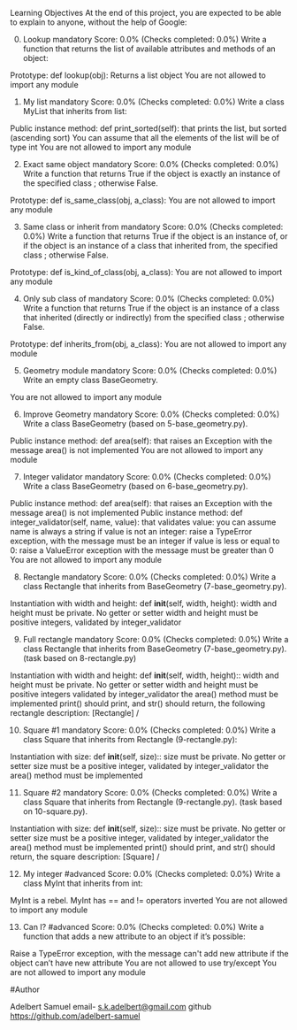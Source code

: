 Learning Objectives
At the end of this project, you are expected to be able to explain to anyone, without the help of Google:

0. Lookup
mandatory
Score: 0.0% (Checks completed: 0.0%)
Write a function that returns the list of available attributes and methods of an object:

Prototype: def lookup(obj):
Returns a list object
You are not allowed to import any module

1. My list
mandatory
Score: 0.0% (Checks completed: 0.0%)
Write a class MyList that inherits from list:

Public instance method: def print_sorted(self): that prints the list, but sorted (ascending sort)
You can assume that all the elements of the list will be of type int
You are not allowed to import any module

2. Exact same object
mandatory
Score: 0.0% (Checks completed: 0.0%)
Write a function that returns True if the object is exactly an instance of the specified class ; otherwise False.

Prototype: def is_same_class(obj, a_class):
You are not allowed to import any module

3. Same class or inherit from
mandatory
Score: 0.0% (Checks completed: 0.0%)
Write a function that returns True if the object is an instance of, or if the object is an instance of a class that inherited from, the specified class ; otherwise False.

Prototype: def is_kind_of_class(obj, a_class):
You are not allowed to import any module

4. Only sub class of
mandatory
Score: 0.0% (Checks completed: 0.0%)
Write a function that returns True if the object is an instance of a class that inherited (directly or indirectly) from the specified class ; otherwise False.

Prototype: def inherits_from(obj, a_class):
You are not allowed to import any module


5. Geometry module
mandatory
Score: 0.0% (Checks completed: 0.0%)
Write an empty class BaseGeometry.

You are not allowed to import any module

6. Improve Geometry
mandatory
Score: 0.0% (Checks completed: 0.0%)
Write a class BaseGeometry (based on 5-base_geometry.py).

Public instance method: def area(self): that raises an Exception with the message area() is not implemented
You are not allowed to import any module

7. Integer validator
mandatory
Score: 0.0% (Checks completed: 0.0%)
Write a class BaseGeometry (based on 6-base_geometry.py).

Public instance method: def area(self): that raises an Exception with the message area() is not implemented
Public instance method: def integer_validator(self, name, value): that validates value:
you can assume name is always a string
if value is not an integer: raise a TypeError exception, with the message <name> must be an integer
if value is less or equal to 0: raise a ValueError exception with the message <name> must be greater than 0
You are not allowed to import any module


8. Rectangle
mandatory
Score: 0.0% (Checks completed: 0.0%)
Write a class Rectangle that inherits from BaseGeometry (7-base_geometry.py).

Instantiation with width and height: def __init__(self, width, height):
width and height must be private. No getter or setter
width and height must be positive integers, validated by integer_validator

9. Full rectangle
mandatory
Score: 0.0% (Checks completed: 0.0%)
Write a class Rectangle that inherits from BaseGeometry (7-base_geometry.py). (task based on 8-rectangle.py)

Instantiation with width and height: def __init__(self, width, height)::
width and height must be private. No getter or setter
width and height must be positive integers validated by integer_validator
the area() method must be implemented
print() should print, and str() should return, the following rectangle description: [Rectangle] <width>/<height>

10. Square #1
mandatory
Score: 0.0% (Checks completed: 0.0%)
Write a class Square that inherits from Rectangle (9-rectangle.py):

Instantiation with size: def __init__(self, size)::
size must be private. No getter or setter
size must be a positive integer, validated by integer_validator
the area() method must be implemented

11. Square #2
mandatory
Score: 0.0% (Checks completed: 0.0%)
Write a class Square that inherits from Rectangle (9-rectangle.py). (task based on 10-square.py).

Instantiation with size: def __init__(self, size)::
size must be private. No getter or setter
size must be a positive integer, validated by integer_validator
the area() method must be implemented
print() should print, and str() should return, the square description: [Square] <width>/<height>

12. My integer
#advanced
Score: 0.0% (Checks completed: 0.0%)
Write a class MyInt that inherits from int:

MyInt is a rebel. MyInt has == and != operators inverted
You are not allowed to import any module

13. Can I?
#advanced
Score: 0.0% (Checks completed: 0.0%)
Write a function that adds a new attribute to an object if it’s possible:

Raise a TypeError exception, with the message can't add new attribute if the object can’t have new attribute
You are not allowed to use try/except
You are not allowed to import any module

#Author

Adelbert Samuel email- s.k.adelbert@gmail.com  github https://github.com/adelbert-samuel

